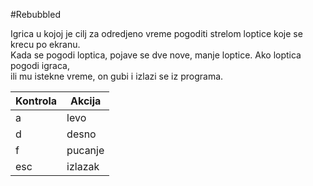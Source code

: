 #Rebubbled

Igrica u kojoj je cilj za odredjeno vreme pogoditi strelom loptice koje se krecu po ekranu.  
Kada se pogodi loptica, pojave se dve nove, manje loptice. Ako loptica pogodi igraca,  
ili mu istekne vreme, on gubi i izlazi se iz programa.

Kontrola | Akcija
--- | --- |
a | levo |
d | desno |
f | pucanje |
esc | izlazak |
